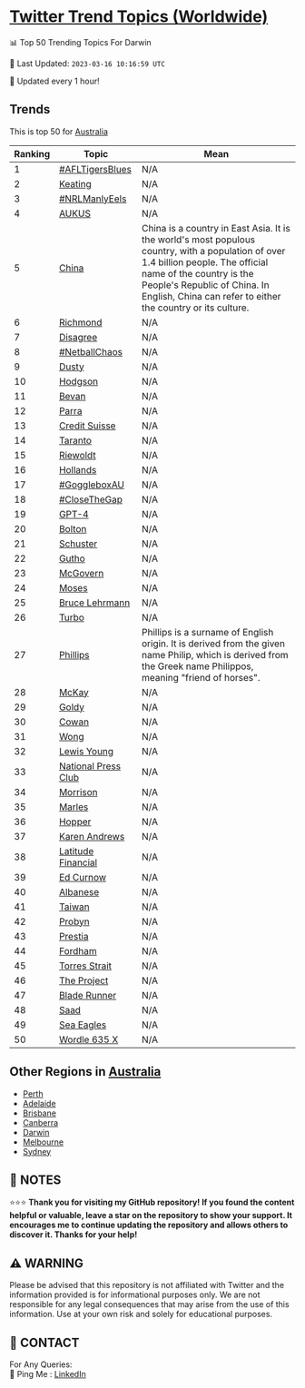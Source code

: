 [Twitter Trend Topics (Worldwide)](https://github.com/ErcinDedeoglu/Twitter-Trend-Topics)
==========


📊 Top 50 Trending Topics For Darwin

📆 Last Updated: `2023-03-16 10:16:59 UTC`

🔧 Updated every 1 hour!


## Trends

This is top 50 for [Australia](</Australia>)

| Ranking | Topic | Mean |
| ------- | ------------ | ------------ |
| 1 | [#AFLTigersBlues](http://twitter.com/search?q=%23AFLTigersBlues) | N/A |
| 2 | [Keating](http://twitter.com/search?q=Keating) | N/A |
| 3 | [#NRLManlyEels](http://twitter.com/search?q=%23NRLManlyEels) | N/A |
| 4 | [AUKUS](http://twitter.com/search?q=AUKUS) | N/A |
| 5 | [China](http://twitter.com/search?q=China) | China is a country in East Asia. It is the world's most populous country, with a population of over 1.4 billion people. The official name of the country is the People's Republic of China. In English, China can refer to either the country or its culture. |
| 6 | [Richmond](http://twitter.com/search?q=Richmond) | N/A |
| 7 | [Disagree](http://twitter.com/search?q=Disagree) | N/A |
| 8 | [#NetballChaos](http://twitter.com/search?q=%23NetballChaos) | N/A |
| 9 | [Dusty](http://twitter.com/search?q=Dusty) | N/A |
| 10 | [Hodgson](http://twitter.com/search?q=Hodgson) | N/A |
| 11 | [Bevan](http://twitter.com/search?q=Bevan) | N/A |
| 12 | [Parra](http://twitter.com/search?q=Parra) | N/A |
| 13 | [Credit Suisse](http://twitter.com/search?q=Credit+Suisse) | N/A |
| 14 | [Taranto](http://twitter.com/search?q=Taranto) | N/A |
| 15 | [Riewoldt](http://twitter.com/search?q=Riewoldt) | N/A |
| 16 | [Hollands](http://twitter.com/search?q=Hollands) | N/A |
| 17 | [#GoggleboxAU](http://twitter.com/search?q=%23GoggleboxAU) | N/A |
| 18 | [#CloseTheGap](http://twitter.com/search?q=%23CloseTheGap) | N/A |
| 19 | [GPT-4](http://twitter.com/search?q=GPT-4) | N/A |
| 20 | [Bolton](http://twitter.com/search?q=Bolton) | N/A |
| 21 | [Schuster](http://twitter.com/search?q=Schuster) | N/A |
| 22 | [Gutho](http://twitter.com/search?q=Gutho) | N/A |
| 23 | [McGovern](http://twitter.com/search?q=McGovern) | N/A |
| 24 | [Moses](http://twitter.com/search?q=Moses) | N/A |
| 25 | [Bruce Lehrmann](http://twitter.com/search?q=Bruce+Lehrmann) | N/A |
| 26 | [Turbo](http://twitter.com/search?q=Turbo) | N/A |
| 27 | [Phillips](http://twitter.com/search?q=Phillips) | Phillips is a surname of English origin. It is derived from the given name Philip, which is derived from the Greek name Philippos, meaning "friend of horses". |
| 28 | [McKay](http://twitter.com/search?q=McKay) | N/A |
| 29 | [Goldy](http://twitter.com/search?q=Goldy) | N/A |
| 30 | [Cowan](http://twitter.com/search?q=Cowan) | N/A |
| 31 | [Wong](http://twitter.com/search?q=Wong) | N/A |
| 32 | [Lewis Young](http://twitter.com/search?q=Lewis+Young) | N/A |
| 33 | [National Press Club](http://twitter.com/search?q=National+Press+Club) | N/A |
| 34 | [Morrison](http://twitter.com/search?q=Morrison) | N/A |
| 35 | [Marles](http://twitter.com/search?q=Marles) | N/A |
| 36 | [Hopper](http://twitter.com/search?q=Hopper) | N/A |
| 37 | [Karen Andrews](http://twitter.com/search?q=Karen+Andrews) | N/A |
| 38 | [Latitude Financial](http://twitter.com/search?q=Latitude+Financial) | N/A |
| 39 | [Ed Curnow](http://twitter.com/search?q=Ed+Curnow) | N/A |
| 40 | [Albanese](http://twitter.com/search?q=Albanese) | N/A |
| 41 | [Taiwan](http://twitter.com/search?q=Taiwan) | N/A |
| 42 | [Probyn](http://twitter.com/search?q=Probyn) | N/A |
| 43 | [Prestia](http://twitter.com/search?q=Prestia) | N/A |
| 44 | [Fordham](http://twitter.com/search?q=Fordham) | N/A |
| 45 | [Torres Strait](http://twitter.com/search?q=Torres+Strait) | N/A |
| 46 | [The Project](http://twitter.com/search?q=The+Project) | N/A |
| 47 | [Blade Runner](http://twitter.com/search?q=Blade+Runner) | N/A |
| 48 | [Saad](http://twitter.com/search?q=Saad) | N/A |
| 49 | [Sea Eagles](http://twitter.com/search?q=Sea+Eagles) | N/A |
| 50 | [Wordle 635 X](http://twitter.com/search?q=Wordle+635+X) | N/A |



## Other Regions in [Australia](</Australia>)

* [Perth](</Australia/Perth.md>)
* [Adelaide](</Australia/Adelaide.md>)
* [Brisbane](</Australia/Brisbane.md>)
* [Canberra](</Australia/Canberra.md>)
* [Darwin](</Australia/Darwin.md>)
* [Melbourne](</Australia/Melbourne.md>)
* [Sydney](</Australia/Sydney.md>)



## 📝 NOTES

⭐⭐⭐ **Thank you for visiting my GitHub repository! If you found the content helpful or valuable, leave a star on the repository to show your support. It encourages me to continue updating the repository and allows others to discover it. Thanks for your help!**


## ⚠️ WARNING

Please be advised that this repository is not affiliated with Twitter and the information provided is for informational purposes only. We are not responsible for any legal consequences that may arise from the use of this information. Use at your own risk and solely for educational purposes.


## 📨 CONTACT

 For Any Queries:  
            🏓 Ping Me : [LinkedIn](https://www.linkedin.com/in/ercindedeoglu/)
